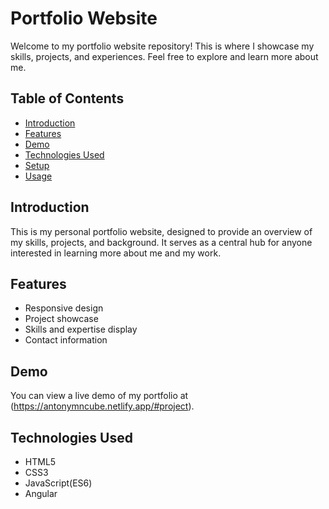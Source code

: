  # Portfolio Website

Welcome to my portfolio website repository! This is where I showcase my skills, projects, and experiences. Feel free to explore and learn more about me.

## Table of Contents
- [Introduction](#introduction)
- [Features](#features)
- [Demo](#demo)
- [Technologies Used](#technologies-used)
- [Setup](#setup)
- [Usage](#usage)
  

## Introduction
This is my personal portfolio website, designed to provide an overview of my skills, projects, and background. It serves as a central hub for anyone interested in learning more about me and my work.

## Features
- Responsive design
- Project showcase
- Skills and expertise display
- Contact information

## Demo
You can view a live demo of my portfolio at (https://antonymncube.netlify.app/#project).

## Technologies Used
- HTML5
- CSS3
- JavaScript(ES6)
- Angular
